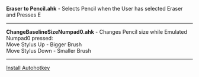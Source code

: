 **Eraser to Pencil.ahk** - Selects Pencil when the User has selected Eraser and Presses E
_________________________________________________________________________________________
**ChangeBaselineSizeNumpad0.ahk** - Changes Pencil size while Emulated Numpad0 pressed: <br>
Move Stylus Up - Bigger Brush <br>
Move Stylus Down - Smaller Brush <br>
_________________________________________________________________________________________

[Install Autohotkey](https://www.autohotkey.com)
